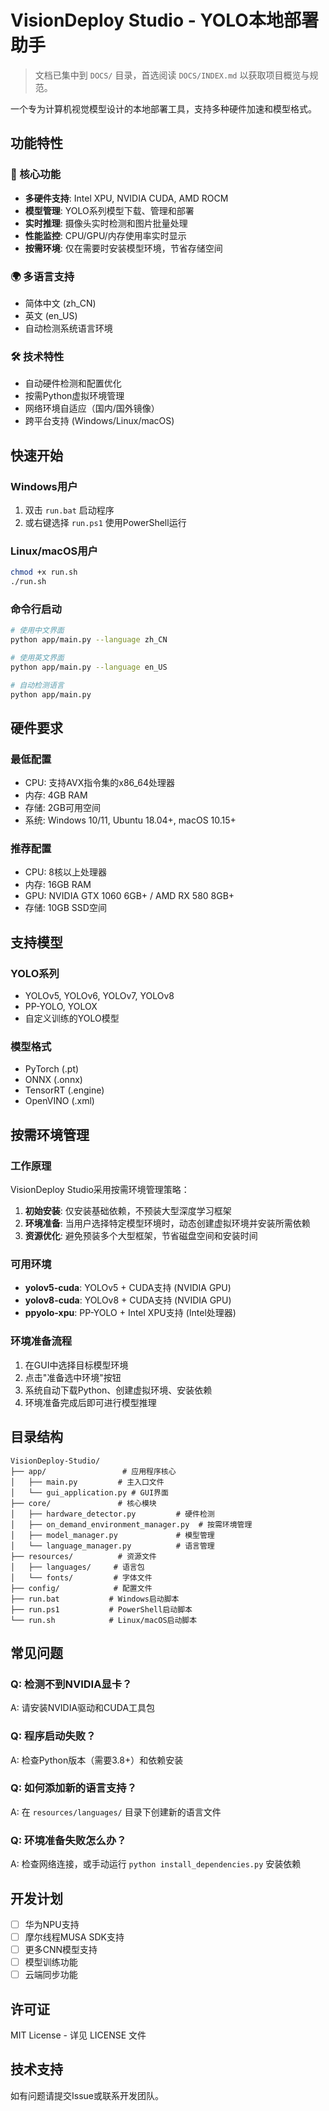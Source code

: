 # VisionDeploy Studio - YOLO本地部署助手

> 文档已集中到 `DOCS/` 目录，首选阅读 `DOCS/INDEX.md` 以获取项目概览与规范。


一个专为计算机视觉模型设计的本地部署工具，支持多种硬件加速和模型格式。

## 功能特性

### 🚀 核心功能
- **多硬件支持**: Intel XPU, NVIDIA CUDA, AMD ROCM
- **模型管理**: YOLO系列模型下载、管理和部署
- **实时推理**: 摄像头实时检测和图片批量处理
- **性能监控**: CPU/GPU/内存使用率实时显示
- **按需环境**: 仅在需要时安装模型环境，节省存储空间

### 🌍 多语言支持
- 简体中文 (zh_CN)
- 英文 (en_US)
- 自动检测系统语言环境

### 🛠️ 技术特性
- 自动硬件检测和配置优化
- 按需Python虚拟环境管理
- 网络环境自适应（国内/国外镜像）
- 跨平台支持 (Windows/Linux/macOS)

## 快速开始

### Windows用户
1. 双击 `run.bat` 启动程序
2. 或右键选择 `run.ps1` 使用PowerShell运行

### Linux/macOS用户
```bash
chmod +x run.sh
./run.sh
```

### 命令行启动
```bash
# 使用中文界面
python app/main.py --language zh_CN

# 使用英文界面  
python app/main.py --language en_US

# 自动检测语言
python app/main.py
```

## 硬件要求

### 最低配置
- CPU: 支持AVX指令集的x86_64处理器
- 内存: 4GB RAM
- 存储: 2GB可用空间
- 系统: Windows 10/11, Ubuntu 18.04+, macOS 10.15+

### 推荐配置
- CPU: 8核以上处理器
- 内存: 16GB RAM
- GPU: NVIDIA GTX 1060 6GB+ / AMD RX 580 8GB+
- 存储: 10GB SSD空间

## 支持模型

### YOLO系列
- YOLOv5, YOLOv6, YOLOv7, YOLOv8
- PP-YOLO, YOLOX
- 自定义训练的YOLO模型

### 模型格式
- PyTorch (.pt)
- ONNX (.onnx) 
- TensorRT (.engine)
- OpenVINO (.xml)

## 按需环境管理

### 工作原理
VisionDeploy Studio采用按需环境管理策略：
1. **初始安装**: 仅安装基础依赖，不预装大型深度学习框架
2. **环境准备**: 当用户选择特定模型环境时，动态创建虚拟环境并安装所需依赖
3. **资源优化**: 避免预装多个大型框架，节省磁盘空间和安装时间

### 可用环境
- **yolov5-cuda**: YOLOv5 + CUDA支持 (NVIDIA GPU)
- **yolov8-cuda**: YOLOv8 + CUDA支持 (NVIDIA GPU)
- **ppyolo-xpu**: PP-YOLO + Intel XPU支持 (Intel处理器)

### 环境准备流程
1. 在GUI中选择目标模型环境
2. 点击"准备选中环境"按钮
3. 系统自动下载Python、创建虚拟环境、安装依赖
4. 环境准备完成后即可进行模型推理

## 目录结构

```
VisionDeploy-Studio/
├── app/                 # 应用程序核心
│   ├── main.py         # 主入口文件
│   └── gui_application.py # GUI界面
├── core/               # 核心模块
│   ├── hardware_detector.py         # 硬件检测
│   ├── on_demand_environment_manager.py  # 按需环境管理
│   ├── model_manager.py             # 模型管理
│   └── language_manager.py          # 语言管理
├── resources/          # 资源文件
│   ├── languages/     # 语言包
│   └── fonts/         # 字体文件
├── config/            # 配置文件
├── run.bat           # Windows启动脚本
├── run.ps1           # PowerShell启动脚本
└── run.sh            # Linux/macOS启动脚本
```

## 常见问题

### Q: 检测不到NVIDIA显卡？
A: 请安装NVIDIA驱动和CUDA工具包

### Q: 程序启动失败？
A: 检查Python版本（需要3.8+）和依赖安装

### Q: 如何添加新的语言支持？
A: 在 `resources/languages/` 目录下创建新的语言文件

### Q: 环境准备失败怎么办？
A: 检查网络连接，或手动运行 `python install_dependencies.py` 安装依赖

## 开发计划

- [ ] 华为NPU支持
- [ ] 摩尔线程MUSA SDK支持  
- [ ] 更多CNN模型支持
- [ ] 模型训练功能
- [ ] 云端同步功能

## 许可证

MIT License - 详见 LICENSE 文件

## 技术支持

如有问题请提交Issue或联系开发团队。
